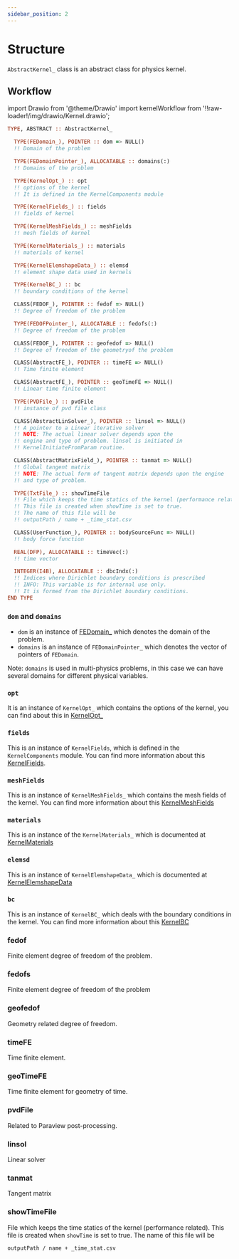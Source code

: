 ```yaml
---
sidebar_position: 2
---
```


# Structure

`AbstractKernel_` class is an abstract class for physics kernel.

## Workflow

import Drawio from '@theme/Drawio'
import kernelWorkflow from '!!raw-loader!/img/drawio/Kernel.drawio';

<Drawio content={kernelWorkflow} />

```fortran
TYPE, ABSTRACT :: AbstractKernel_

  TYPE(FEDomain_), POINTER :: dom => NULL()
  !! Domain of the problem

  TYPE(FEDomainPointer_), ALLOCATABLE :: domains(:)
  !! Domains of the problem

  TYPE(KernelOpt_) :: opt
  !! options of the kernel
  !! It is defined in the KernelComponents module

  TYPE(KernelFields_) :: fields
  !! fields of kernel

  TYPE(KernelMeshFields_) :: meshFields
  !! mesh fields of kernel

  TYPE(KernelMaterials_) :: materials
  !! materials of kernel

  TYPE(KernelElemshapeData_) :: elemsd
  !! element shape data used in kernels

  TYPE(KernelBC_) :: bc
  !! boundary conditions of the kernel

  CLASS(FEDOF_), POINTER :: fedof => NULL()
  !! Degree of freedom of the problem

  TYPE(FEDOFPointer_), ALLOCATABLE :: fedofs(:)
  !! Degree of freedom of the problem

  CLASS(FEDOF_), POINTER :: geofedof => NULL()
  !! Degree of freedom of the geometryof the problem

  CLASS(AbstractFE_), POINTER :: timeFE => NULL()
  !! Time finite element

  CLASS(AbstractFE_), POINTER :: geoTimeFE => NULL()
  !! Linear time finite element

  TYPE(PVDFile_) :: pvdFile
  !! instance of pvd file class

  CLASS(AbstractLinSolver_), POINTER :: linsol => NULL()
  !! A pointer to a Linear iterative solver
  !! NOTE: The actual linear solver depends upon the
  !! engine and type of problem. linsol is initiated in
  !! KernelInitiateFromParam routine.

  CLASS(AbstractMatrixField_), POINTER :: tanmat => NULL()
  !! Global tangent matrix
  !! NOTE: The actual form of tangent matrix depends upon the engine
  !! and type of problem.

  TYPE(TxtFile_) :: showTimeFile
  !! File which keeps the time statics of the kernel (performance related)
  !! This file is created when showTime is set to true.
  !! The name of this file will be
  !! outputPath / name + _time_stat.csv

  CLASS(UserFunction_), POINTER :: bodySourceFunc => NULL()
  !! body force function

  REAL(DFP), ALLOCATABLE :: timeVec(:)
  !! time vector

  INTEGER(I4B), ALLOCATABLE :: dbcIndx(:)
  !! Indices where Dirichlet boundary conditions is prescribed
  !! INFO: This variable is for internal use only.
  !! It is formed from the Dirichlet boundary conditions.
END TYPE
```

### `dom` and `domains`

- `dom` is an instance of [FEDomain_](/docs-api/FEDomain) which denotes the domain of the problem.
- `domains` is an instance of `FEDomainPointer_` which denotes the vector of pointers of `FEDomain`.

Note: `domains` is used in multi-physics problems, in this case we can have several domains for different physical variables.

### `opt`

It is an instance of `KernelOpt_` which contains the options of the kernel, you can find about this in [KernelOpt_](./KernelOpt.md)

### `fields`

This is an instance of `KernelFields`, which is defined in the `KernelComponents` module. You can find more information about this [KernelFields](./KernelFields.md).

### `meshFields`

This is an instance of `KernelMeshFields_` which contains the mesh fields of the kernel. You can find more information about this [KernelMeshFields](./KernelMeshFields.md)

### `materials`

This is an instance of the `KernelMaterials_` which is documented at [KernelMaterials](./KernelMaterials.md)

### `elemsd`

This is an instance of `KernelElemshapeData_` which is documented at [KernelElemshapeData](./KernelElemshapeData.md)

### `bc`

This is an instance of `KernelBC_` which deals with the boundary conditions in the kernel. You can find more information about this [KernelBC](./KernelBC.md)

### fedof

Finite element degree of freedom of the problem.

### fedofs

Finite element degree of freedom of the problem

### geofedof

Geometry related degree of freedom.

### timeFE

Time finite element.

### geoTimeFE

Time finite element for geometry of time.

### pvdFile

Related to Paraview post-processing.

### linsol

Linear solver

### tanmat

Tangent matrix

### showTimeFile

File which keeps the time statics of the kernel (performance related).
This file is created when `showTime` is set to true.
The name of this file will be

```txt
outputPath / name + _time_stat.csv
```

